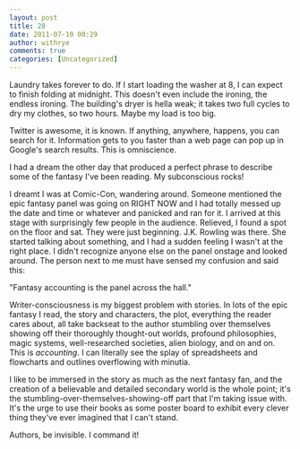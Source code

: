 ```yaml
---
layout: post
title: 28
date: 2011-07-10 00:29
author: withrye
comments: true
categories: [Uncategorized]
---
```

<span id="dropcap">L</span>aundry takes forever to do. If I start loading the washer at 8, I can expect to finish folding at midnight. This doesn't even include the ironing, the endless ironing. The building's dryer is hella weak; it takes two full cycles to dry my clothes, so two hours. Maybe my load is too big.

Twitter is awesome, it is known. If anything, anywhere, happens, you can search for it. Information gets to you faster than a web page can pop up in Google's search results. This is omniscience. 

I had a dream the other day that produced a perfect phrase to describe some of the fantasy I've been reading. My subconscious rocks!

I dreamt I was at Comic-Con, wandering around. Someone mentioned the epic fantasy panel was going on RIGHT NOW and I had totally messed up the date and time or whatever and panicked and ran for it. I arrived at this stage with surprisingly few people in the audience. Relieved, I found a spot on the floor and sat. They were just beginning. J.K. Rowling was there. She started talking about something, and I had a sudden feeling I wasn't at the right place. I didn't recognize anyone else on the panel onstage and looked around. The person next to me must have sensed my confusion and said this:

"Fantasy accounting is the panel across the hall."

Writer-consciousness is my biggest problem with stories. In lots of the epic fantasy I read, the story and characters, the plot, everything the reader cares about, all take backseat to the author stumbling over themselves showing off their thoroughly thought-out worlds, profound philosophies, magic systems, well-researched societies, alien biology, and on and on. This is <i>accounting</i>. I can literally see the splay of spreadsheets and flowcharts and outlines overflowing with minutia.

I like to be immersed in the story as much as the next fantasy fan, and the creation of a believable and detailed secondary world is the whole point; it's the stumbling-over-themselves-showing-off part that I'm taking issue with. It's the urge to use their books as some poster board to exhibit every clever thing they've ever imagined that I can't stand.

Authors, be invisible. I command it!
